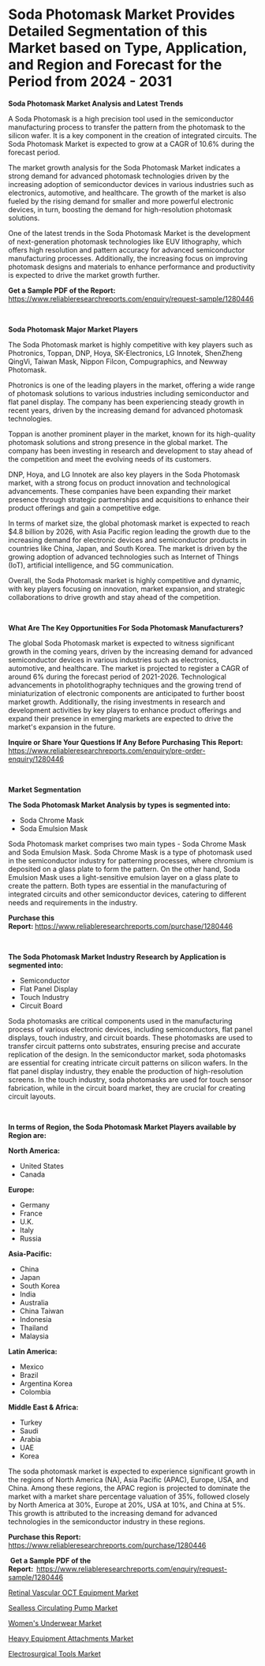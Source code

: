 <p><h1>Soda Photomask Market Provides Detailed Segmentation of this Market based on Type, Application, and Region and Forecast for the Period from 2024 - 2031</h1></p><p><strong>Soda Photomask Market Analysis and Latest Trends</strong></p>
<p><p>A Soda Photomask is a high precision tool used in the semiconductor manufacturing process to transfer the pattern from the photomask to the silicon wafer. It is a key component in the creation of integrated circuits. The Soda Photomask Market is expected to grow at a CAGR of 10.6% during the forecast period.</p><p>The market growth analysis for the Soda Photomask Market indicates a strong demand for advanced photomask technologies driven by the increasing adoption of semiconductor devices in various industries such as electronics, automotive, and healthcare. The growth of the market is also fueled by the rising demand for smaller and more powerful electronic devices, in turn, boosting the demand for high-resolution photomask solutions.</p><p>One of the latest trends in the Soda Photomask Market is the development of next-generation photomask technologies like EUV lithography, which offers high resolution and pattern accuracy for advanced semiconductor manufacturing processes. Additionally, the increasing focus on improving photomask designs and materials to enhance performance and productivity is expected to drive the market growth further.</p></p>
<p><strong>Get a Sample PDF of the Report:&nbsp;</strong> <a href="https://www.reliableresearchreports.com/enquiry/request-sample/1280446">https://www.reliableresearchreports.com/enquiry/request-sample/1280446</a></p>
<p>&nbsp;</p>
<p><strong>Soda Photomask Major Market Players</strong></p>
<p><p>The Soda Photomask market is highly competitive with key players such as Photronics, Toppan, DNP, Hoya, SK-Electronics, LG Innotek, ShenZheng QingVi, Taiwan Mask, Nippon Filcon, Compugraphics, and Newway Photomask. </p><p>Photronics is one of the leading players in the market, offering a wide range of photomask solutions to various industries including semiconductor and flat panel display. The company has been experiencing steady growth in recent years, driven by the increasing demand for advanced photomask technologies. </p><p>Toppan is another prominent player in the market, known for its high-quality photomask solutions and strong presence in the global market. The company has been investing in research and development to stay ahead of the competition and meet the evolving needs of its customers.</p><p>DNP, Hoya, and LG Innotek are also key players in the Soda Photomask market, with a strong focus on product innovation and technological advancements. These companies have been expanding their market presence through strategic partnerships and acquisitions to enhance their product offerings and gain a competitive edge.</p><p>In terms of market size, the global photomask market is expected to reach $4.8 billion by 2026, with Asia Pacific region leading the growth due to the increasing demand for electronic devices and semiconductor products in countries like China, Japan, and South Korea. The market is driven by the growing adoption of advanced technologies such as Internet of Things (IoT), artificial intelligence, and 5G communication.</p><p>Overall, the Soda Photomask market is highly competitive and dynamic, with key players focusing on innovation, market expansion, and strategic collaborations to drive growth and stay ahead of the competition.</p></p>
<p>&nbsp;</p>
<p><strong>What Are The Key Opportunities For Soda Photomask Manufacturers?</strong></p>
<p><p>The global Soda Photomask market is expected to witness significant growth in the coming years, driven by the increasing demand for advanced semiconductor devices in various industries such as electronics, automotive, and healthcare. The market is projected to register a CAGR of around 6% during the forecast period of 2021-2026. Technological advancements in photolithography techniques and the growing trend of miniaturization of electronic components are anticipated to further boost market growth. Additionally, the rising investments in research and development activities by key players to enhance product offerings and expand their presence in emerging markets are expected to drive the market's expansion in the future.</p></p>
<p><strong>Inquire or Share Your Questions If Any Before Purchasing This Report:</strong> <a href="https://www.reliableresearchreports.com/enquiry/pre-order-enquiry/1280446">https://www.reliableresearchreports.com/enquiry/pre-order-enquiry/1280446</a></p>
<p>&nbsp;</p>
<p><strong>Market Segmentation</strong></p>
<p><strong>The Soda Photomask Market Analysis by types is segmented into:</strong></p>
<p><ul><li>Soda Chrome Mask</li><li>Soda Emulsion Mask</li></ul></p>
<p><p>Soda Photomask market comprises two main types - Soda Chrome Mask and Soda Emulsion Mask. Soda Chrome Mask is a type of photomask used in the semiconductor industry for patterning processes, where chromium is deposited on a glass plate to form the pattern. On the other hand, Soda Emulsion Mask uses a light-sensitive emulsion layer on a glass plate to create the pattern. Both types are essential in the manufacturing of integrated circuits and other semiconductor devices, catering to different needs and requirements in the industry.</p></p>
<p><strong>Purchase this Report:&nbsp;</strong><a href="https://www.reliableresearchreports.com/purchase/1280446">https://www.reliableresearchreports.com/purchase/1280446</a></p>
<p>&nbsp;</p>
<p><strong>The Soda Photomask Market Industry Research by Application is segmented into:</strong></p>
<p><ul><li>Semiconductor</li><li>Flat Panel Display</li><li>Touch Industry</li><li>Circuit Board</li></ul></p>
<p><p>Soda photomasks are critical components used in the manufacturing process of various electronic devices, including semiconductors, flat panel displays, touch industry, and circuit boards. These photomasks are used to transfer circuit patterns onto substrates, ensuring precise and accurate replication of the design. In the semiconductor market, soda photomasks are essential for creating intricate circuit patterns on silicon wafers. In the flat panel display industry, they enable the production of high-resolution screens. In the touch industry, soda photomasks are used for touch sensor fabrication, while in the circuit board market, they are crucial for creating circuit layouts.</p></p>
<p>&nbsp;</p>
<p><strong>In terms of Region, the Soda Photomask Market Players available by Region are:</strong></p>
<p>
    <p> <strong> North America: </strong>
        <ul>
            <li>United States</li>
            <li>Canada</li>
        </ul>
        </p> 
    <p> <strong> Europe: </strong>
        <ul>
            <li>Germany</li>
            <li>France</li>
            <li>U.K.</li>
            <li>Italy</li>
            <li>Russia</li>
        </ul>
        </p> 
    <p> <strong> Asia-Pacific: </strong>
        <ul>
            <li>China</li>
            <li>Japan</li>
            <li>South Korea</li>
            <li>India</li>
            <li>Australia</li>
            <li>China Taiwan</li>
            <li>Indonesia</li>
            <li>Thailand</li>
            <li>Malaysia</li>
        </ul>
        </p> 
    <p> <strong> Latin America: </strong>
        <ul>
            <li>Mexico</li>
            <li>Brazil</li>
            <li>Argentina Korea</li>
            <li>Colombia</li>
        </ul>
        </p> 
    <p> <strong> Middle East & Africa: </strong>
        <ul>
            <li>Turkey</li>
            <li>Saudi</li>
            <li>Arabia</li>
            <li>UAE</li>
            <li>Korea</li>
        </ul>
    </p>
    </p>
<p><p>The soda photomask market is expected to experience significant growth in the regions of North America (NA), Asia Pacific (APAC), Europe, USA, and China. Among these regions, the APAC region is projected to dominate the market with a market share percentage valuation of 35%, followed closely by North America at 30%, Europe at 20%, USA at 10%, and China at 5%. This growth is attributed to the increasing demand for advanced technologies in the semiconductor industry in these regions.</p></p>
<p><strong>Purchase this Report: </strong><a href="https://www.reliableresearchreports.com/purchase/1280446">https://www.reliableresearchreports.com/purchase/1280446</a></p>
<p>&nbsp;<strong>Get a Sample PDF of the Report:&nbsp;&nbsp;</strong><a href="https://www.reliableresearchreports.com/enquiry/request-sample/1280446">https://www.reliableresearchreports.com/enquiry/request-sample/1280446</a></p>
<p><strong></strong></p>
<p><p><a href="https://github.com/mabutironaldo/Market-Research-Report-List-3/blob/main/retinal-vascular-oct-equipment-market.md">Retinal Vascular OCT Equipment Market</a></p><p><a href="https://github.com/Paul14Anderson63/Market-Research-Report-List-2/blob/main/sealless-circulating-pump-market.md">Sealless Circulating Pump Market</a></p><p><a href="https://medium.com/@kcekkboop72786/womens-underwear-market-share-evolution-and-market-growth-trends-2024-2031-2ac6c33540c0">Women's Underwear Market</a></p><p><a href="https://medium.com/@kcekkboop72786/heavy-equipment-attachments-market-furnishes-information-on-market-share-market-trends-and-market-933a830efeab">Heavy Equipment Attachments Market</a></p><p><a href="https://medium.com/@catherinemartinez15/decoding-electrosurgical-tools-market-metrics-market-share-trends-and-growth-patterns-bccfb263a1ed">Electrosurgical Tools Market</a></p></p>